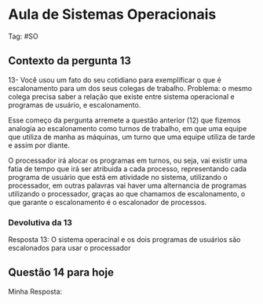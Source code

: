 # Aula de Sistemas Operacionais

Tag: #SO

## Contexto da pergunta 13

13- Você usou um fato do seu cotidiano para exemplificar o que é escalonamento para um dos seus colegas de trabalho. Problema: o mesmo colega precisa saber a relação que existe entre  sistema operacional e programas de usuário, e escalonamento.

Esse começo da pergunta arremete a questão anterior (12) que fizemos analogia ao escalonamento como turnos de trabalho, em que uma equipe que utiliza de manha as máquinas, um turno que uma equipe utiliza de tarde e assim por diante.

O processador irá alocar os programas em turnos, ou seja, vai existir uma fatia de tempo que irá ser atribuida a cada processo, representando cada programa de usuário que está em atividade no sistema, utilizando o processador, em outras palavras vai haver uma alternancia de programas utilizando o processador, graças ao que chamamos de escalonamento, o que garante o escalonamento é o escalonador de processos.

### Devolutiva da 13

Resposta 13: O sistema operacinal e os dois programas de usuários são escalonados para usar o processador

## Questão 14 para hoje

Minha Resposta:

